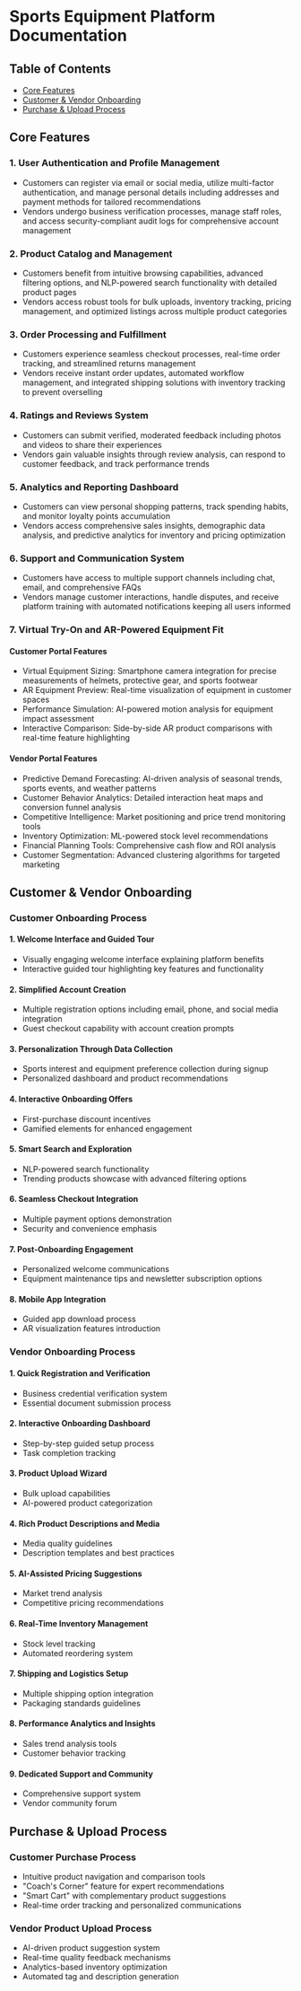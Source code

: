 # Sports Equipment Platform Documentation

## Table of Contents
* [Core Features](#core-features)
* [Customer & Vendor Onboarding](#customer--vendor-onboarding)
* [Purchase & Upload Process](#purchase--upload-process)

## Core Features

### 1. User Authentication and Profile Management
* Customers can register via email or social media, utilize multi-factor authentication, and manage personal details including addresses and payment methods for tailored recommendations
* Vendors undergo business verification processes, manage staff roles, and access security-compliant audit logs for comprehensive account management

### 2. Product Catalog and Management
* Customers benefit from intuitive browsing capabilities, advanced filtering options, and NLP-powered search functionality with detailed product pages
* Vendors access robust tools for bulk uploads, inventory tracking, pricing management, and optimized listings across multiple product categories

### 3. Order Processing and Fulfillment
* Customers experience seamless checkout processes, real-time order tracking, and streamlined returns management
* Vendors receive instant order updates, automated workflow management, and integrated shipping solutions with inventory tracking to prevent overselling

### 4. Ratings and Reviews System
* Customers can submit verified, moderated feedback including photos and videos to share their experiences
* Vendors gain valuable insights through review analysis, can respond to customer feedback, and track performance trends

### 5. Analytics and Reporting Dashboard
* Customers can view personal shopping patterns, track spending habits, and monitor loyalty points accumulation
* Vendors access comprehensive sales insights, demographic data analysis, and predictive analytics for inventory and pricing optimization

### 6. Support and Communication System
* Customers have access to multiple support channels including chat, email, and comprehensive FAQs
* Vendors manage customer interactions, handle disputes, and receive platform training with automated notifications keeping all users informed

### 7. Virtual Try-On and AR-Powered Equipment Fit

#### Customer Portal Features
* Virtual Equipment Sizing: Smartphone camera integration for precise measurements of helmets, protective gear, and sports footwear
* AR Equipment Preview: Real-time visualization of equipment in customer spaces
* Performance Simulation: AI-powered motion analysis for equipment impact assessment
* Interactive Comparison: Side-by-side AR product comparisons with real-time feature highlighting

#### Vendor Portal Features
* Predictive Demand Forecasting: AI-driven analysis of seasonal trends, sports events, and weather patterns
* Customer Behavior Analytics: Detailed interaction heat maps and conversion funnel analysis
* Competitive Intelligence: Market positioning and price trend monitoring tools
* Inventory Optimization: ML-powered stock level recommendations
* Financial Planning Tools: Comprehensive cash flow and ROI analysis
* Customer Segmentation: Advanced clustering algorithms for targeted marketing

## Customer & Vendor Onboarding

### Customer Onboarding Process

#### 1. Welcome Interface and Guided Tour
* Visually engaging welcome interface explaining platform benefits
* Interactive guided tour highlighting key features and functionality

#### 2. Simplified Account Creation
* Multiple registration options including email, phone, and social media integration
* Guest checkout capability with account creation prompts

#### 3. Personalization Through Data Collection
* Sports interest and equipment preference collection during signup
* Personalized dashboard and product recommendations

#### 4. Interactive Onboarding Offers
* First-purchase discount incentives
* Gamified elements for enhanced engagement

#### 5. Smart Search and Exploration
* NLP-powered search functionality
* Trending products showcase with advanced filtering options

#### 6. Seamless Checkout Integration
* Multiple payment options demonstration
* Security and convenience emphasis

#### 7. Post-Onboarding Engagement
* Personalized welcome communications
* Equipment maintenance tips and newsletter subscription options

#### 8. Mobile App Integration
* Guided app download process
* AR visualization features introduction

### Vendor Onboarding Process

#### 1. Quick Registration and Verification
* Business credential verification system
* Essential document submission process

#### 2. Interactive Onboarding Dashboard
* Step-by-step guided setup process
* Task completion tracking

#### 3. Product Upload Wizard
* Bulk upload capabilities
* AI-powered product categorization

#### 4. Rich Product Descriptions and Media
* Media quality guidelines
* Description templates and best practices

#### 5. AI-Assisted Pricing Suggestions
* Market trend analysis
* Competitive pricing recommendations

#### 6. Real-Time Inventory Management
* Stock level tracking
* Automated reordering system

#### 7. Shipping and Logistics Setup
* Multiple shipping option integration
* Packaging standards guidelines

#### 8. Performance Analytics and Insights
* Sales trend analysis tools
* Customer behavior tracking

#### 9. Dedicated Support and Community
* Comprehensive support system
* Vendor community forum

## Purchase & Upload Process

### Customer Purchase Process
* Intuitive product navigation and comparison tools
* "Coach's Corner" feature for expert recommendations
* "Smart Cart" with complementary product suggestions
* Real-time order tracking and personalized communications

### Vendor Product Upload Process
* AI-driven product suggestion system
* Real-time quality feedback mechanisms
* Analytics-based inventory optimization
* Automated tag and description generation
